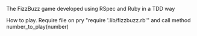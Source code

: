 The FizzBuzz game developed using RSpec and Ruby in a TDD way

How to play. Require file on pry "require '.lib/fizzbuzz.rb'" and call method number_to_play(number)